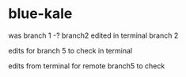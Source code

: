 # blue-kale

was branch 1 -?
branch2
edited in terminal branch 2

edits for branch 5 to check in terminal

edits from terminal for remote branch5 to check
